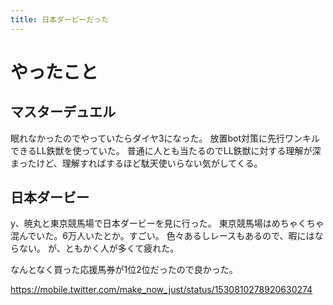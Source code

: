 ```yaml
---
title: 日本ダービーだった
---
```


# やったこと

## マスターデュエル

眠れなかったのでやっていたらダイヤ3になった。
放置bot対策に先行ワンキルできるLL鉄獣を使っていた。
普通に人とも当たるのでLL鉄獣に対する理解が深まったけど、理解すればするほど駄天使いらない気がしてくる。

## 日本ダービー

y、暁丸と東京競馬場で日本ダービーを見に行った。
東京競馬場はめちゃくちゃ混んでいた。6万人いたとか。すごい。
色々あるしレースもあるので、暇にはならない。
が、ともかく人が多くて疲れた。

なんとなく買った応援馬券が1位2位だったので良かった。

<https://mobile.twitter.com/make_now_just/status/1530810278920630274>
